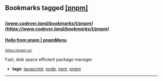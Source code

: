 ## Bookmarks tagged [[pnpm]](https://www.codever.land/search?q=[pnpm])

_<sup><sup>[www.codever.land/bookmarks/t/pnpm](https://www.codever.land/bookmarks/t/pnpm)</sup></sup>_
---
#### [Hello from pnpm | pnpmMenu](https://pnpm.io/)
_<sup>https://pnpm.io/</sup>_

Fast, disk space efficient package manager
* **tags**: [javascript](../tagged/javascript.md), [node](../tagged/node.md), [npm](../tagged/npm.md), [pnpm](../tagged/pnpm.md)
---
